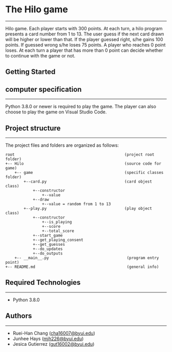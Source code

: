 # The Hilo game
---
Hilo game. Each player starts with 300 points. At each turn, a hilo program presents a card number from 1 to 13. The user guess if the next card drawn will be higher or lower than that. If the player guessed right, s/he gains 100 points. If guessed wrong s/he loses 75 points. A player who reaches 0 point loses. At each turn a player that has more than 0 point can decide whether to continue with the game or not.

## Getting Started

## computer specification
---
Python 3.8.0 or newer is required to play the game. The player can also choose to play the game on Visual Studio Code.

## Project structure

---
The project files and folders are organized as follows:
```
root                                                (project root folder)
+-- Hilo                                            (source code for game)
    +-- game                                        (specific classes folder)
        +--card.py                                  (card objest class)            
            +--constructor 
                +--value
            +--draw
                +--value = random from 1 to 13 
        +--play.py                                  (play object class)
            +--constructor
                +--is_playing
                +--score
                +--total_score
            +--start_game
            +--get_playing_consent
            +--get_guesses
            +--do_updates
            +--do_outputs           
    +-- __main__.py                                  (program entry point)
+-- README.md                                        (general info)
```

## Required Technologies
---
* Python 3.8.0

## Authors
---
* Ruei-Han Chang (cha16007@byui.edu)
* Junhee Hays (mjh226@byui.edu)
* Jesica Gutierrez (gut16002@byui.edu)
